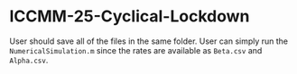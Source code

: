# ICCMM-25-Cyclical-Lockdown

User should save all of the files in the same folder. User can simply run the ```NumericalSimulation.m``` since the rates are available as ```Beta.csv``` and ```Alpha.csv```.
